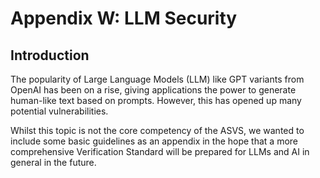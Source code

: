 # Appendix W: LLM Security

## Introduction

The popularity of Large Language Models (LLM) like GPT variants from OpenAI has been on a rise, giving applications the power to generate human-like text based on prompts. However, this has opened up many potential vulnerabilities.

Whilst this topic is not the core competency of the ASVS, we wanted to include some basic guidelines as an appendix in the hope that a more comprehensive Verification Standard will be prepared for LLMs and AI in general in the future.

## 
